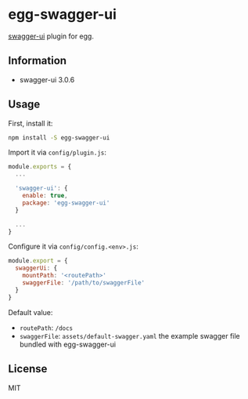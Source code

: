 # egg-swagger-ui

[swagger-ui](https://github.com/swagger-api/swagger-ui) plugin for egg.

## Information

+ swagger-ui 3.0.6

## Usage

First, install it:

```sh
npm install -S egg-swagger-ui
```

Import it via `config/plugin.js`:

```js
module.exports = {
  ...

  'swagger-ui': {
    enable: true,
    package: 'egg-swagger-ui'
  }

  ...
}
```

Configure it via `config/config.<env>.js`:

```js
module.export = {
  swaggerUi: {
    mountPath: '<routePath>'
    swaggerFile: '/path/to/swaggerFile'
  }
}
```

Default value:

+ `routePath`: `/docs`
+ `swaggerFile`: `assets/default-swagger.yaml` the example swagger file bundled with egg-swagger-ui

## License

MIT
